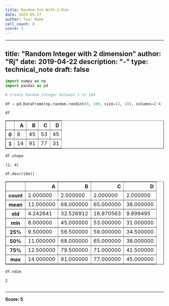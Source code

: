 ```yaml
---
title: Random-Int-With-2-Dim
date: 2025-05-17
author: Your Name
cell_count: 8
score: 5
---
```


---
title: "Random Integer with 2 dimension"
author: "Rj"
date: 2019-04-22
description: "-"
type: technical_note
draft: false
---

```python
import numpy as np
import pandas as pd
```


```python
# Create Random integer between 1 to 100

df = pd.DataFrame(np.random.randint(0, 100, size=(2, 4)), columns=['A', 'B', 'C', 'D'])
```


```python
df
```




<div>
<style scoped>
    .dataframe tbody tr th:only-of-type {
        vertical-align: middle;
    }

    .dataframe tbody tr th {
        vertical-align: top;
    }

    .dataframe thead th {
        text-align: right;
    }
</style>
<table border="1" class="dataframe">
  <thead>
    <tr style="text-align: right;">
      <th></th>
      <th>A</th>
      <th>B</th>
      <th>C</th>
      <th>D</th>
    </tr>
  </thead>
  <tbody>
    <tr>
      <th>0</th>
      <td>8</td>
      <td>45</td>
      <td>53</td>
      <td>45</td>
    </tr>
    <tr>
      <th>1</th>
      <td>14</td>
      <td>91</td>
      <td>77</td>
      <td>31</td>
    </tr>
  </tbody>
</table>
</div>




```python
df.shape
```




    (2, 4)




```python
df.describe()
```




<div>
<style scoped>
    .dataframe tbody tr th:only-of-type {
        vertical-align: middle;
    }

    .dataframe tbody tr th {
        vertical-align: top;
    }

    .dataframe thead th {
        text-align: right;
    }
</style>
<table border="1" class="dataframe">
  <thead>
    <tr style="text-align: right;">
      <th></th>
      <th>A</th>
      <th>B</th>
      <th>C</th>
      <th>D</th>
    </tr>
  </thead>
  <tbody>
    <tr>
      <th>count</th>
      <td>2.000000</td>
      <td>2.000000</td>
      <td>2.000000</td>
      <td>2.000000</td>
    </tr>
    <tr>
      <th>mean</th>
      <td>11.000000</td>
      <td>68.000000</td>
      <td>65.000000</td>
      <td>38.000000</td>
    </tr>
    <tr>
      <th>std</th>
      <td>4.242641</td>
      <td>32.526912</td>
      <td>16.970563</td>
      <td>9.899495</td>
    </tr>
    <tr>
      <th>min</th>
      <td>8.000000</td>
      <td>45.000000</td>
      <td>53.000000</td>
      <td>31.000000</td>
    </tr>
    <tr>
      <th>25%</th>
      <td>9.500000</td>
      <td>56.500000</td>
      <td>59.000000</td>
      <td>34.500000</td>
    </tr>
    <tr>
      <th>50%</th>
      <td>11.000000</td>
      <td>68.000000</td>
      <td>65.000000</td>
      <td>38.000000</td>
    </tr>
    <tr>
      <th>75%</th>
      <td>12.500000</td>
      <td>79.500000</td>
      <td>71.000000</td>
      <td>41.500000</td>
    </tr>
    <tr>
      <th>max</th>
      <td>14.000000</td>
      <td>91.000000</td>
      <td>77.000000</td>
      <td>45.000000</td>
    </tr>
  </tbody>
</table>
</div>




```python
df.ndim
```




    2




```python

```


---
**Score: 5**